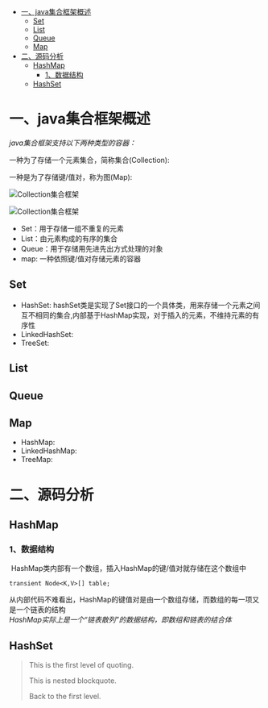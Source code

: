 <!-- TOC -->

- [一、java集合框架概述](#一java集合框架概述)
    - [Set](#set)
    - [List](#list)
    - [Queue](#queue)
    - [Map](#map)
- [二、源码分析](#二源码分析)
    - [HashMap](#hashmap)
        - [1、数据结构](#1数据结构)
    - [HashSet](#hashset)

<!-- /TOC -->
# 一、java集合框架概述 #

*java集合框架支持以下两种类型的容器：*

一种为了存储一个元素集合，简称集合(Collection):

一种是为了存储键/值对，称为图(Map):

![Collection集合框架](https://github.com/Aroue/Lee-notes/blob/master/images/Collection.png)

![Collection集合框架](https://github.com/Aroue/Lee-notes/blob/master/images/Map.png)

* Set：用于存储一组不重复的元素
* List：由元素构成的有序的集合
* Queue：用于存储用先进先出方式处理的对象
* map: 一种依照键/值对存储元素的容器

## Set ##
* HashSet: hashSet类是实现了Set接口的一个具体类，用来存储一个元素之间互不相同的集合,内部基于HashMap实现，对于插入的元素，不维持元素的有序性
* LinkedHashSet: 
* TreeSet: 

## List ##

## Queue ##

## Map ##
* HashMap: 
* LinkedHashMap: 
* TreeMap:

# 二、源码分析 #

## HashMap ##

### 1、数据结构 ###
&nbsp;HashMap类内部有一个数组，插入HashMap的键/值对就存储在这个数组中
```
transient Node<K,V>[] table; 
```

从内部代码不难看出，HashMap的键值对是由一个数组存储，而数组的每一项又是一个链表的结构  
_HashMap实际上是一个“链表散列”的数据结构，即数组和链表的结合体_


## HashSet ##

> This is the first level of quoting.
>
>  This is nested blockquote.
>
> Back to the first level.

